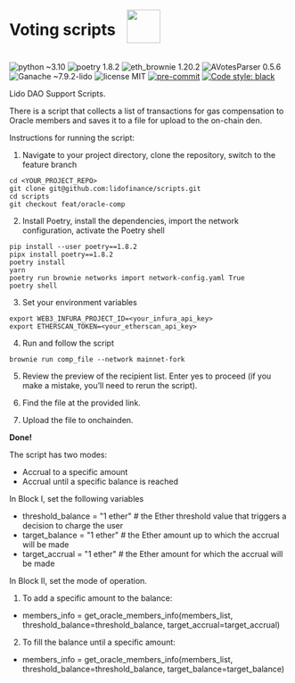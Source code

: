 <div style="display: flex;" align="center">
  <h1 align="center">Voting scripts</h1>
  <img src="assets/voting.png" width="60" height="60" align="left" style="padding: 20px"/>
</div>

![python ~3.10](https://img.shields.io/badge/python->=3.10,<3.11-blue)
![poetry 1.8.2](https://img.shields.io/badge/poetry-1.8.2-blue)
![eth_brownie 1.20.2](https://img.shields.io/badge/eth__brownie-1.20.2-brown)
![AVotesParser 0.5.6](https://img.shields.io/badge/AVotesParser-0.5.6-brown)
![Ganache ~7.9.2-lido](https://img.shields.io/badge/ganache-7.9.2--lido-orange)
![license MIT](https://img.shields.io/badge/license-MIT-brightgreen)
[![pre-commit](https://img.shields.io/badge/pre--commit-enabled-brightgreen?logo=pre-commit&logoColor=white)](https://github.com/pre-commit/pre-commit)
[![Code style: black](https://img.shields.io/badge/code%20style-black-000000.svg)](https://github.com/psf/black)

Lido DAO Support Scripts.

There is a script that collects a list of transactions for gas compensation to Oracle members and saves it to a file for upload to the on-chain den.

Instructions for running the script:

1. Navigate to your project directory, clone the repository, switch to the feature branch
```shell
cd <YOUR_PROJECT_REPO>
git clone git@github.com:lidofinance/scripts.git
cd scripts
git checkout feat/oracle-comp
```

2. Install Poetry, install the dependencies, import the network configuration, activate the Poetry shell

```shell
pip install --user poetry==1.8.2
pipx install poetry==1.8.2
poetry install
yarn
poetry run brownie networks import network-config.yaml True
poetry shell
```

3. Set your environment variables

```shell
export WEB3_INFURA_PROJECT_ID=<your_infura_api_key>
export ETHERSCAN_TOKEN=<your_etherscan_api_key>
```

4. Run and follow the script

```shell
brownie run comp_file --network mainnet-fork
```

5. Review the preview of the recipient list. Enter yes to proceed (if you make a mistake, you’ll need to rerun the script).

6. Find the file at the provided link.
7. Upload the file to onchainden.

**Done!**

The script has two modes:
- Accrual to a specific amount
- Accrual until a specific balance is reached

In Block I, set the following variables
- threshold_balance = "1 ether"  # the Ether threshold value that triggers a decision to charge the user
- target_balance = "1 ether"  # the Ether amount up to which the accrual will be made
- target_accrual = "1 ether"  # the Ether amount for which the accrual will be made

In Block II, set the mode of operation.
1. To add a specific amount to the balance:
- members_info = get_oracle_members_info(members_list, threshold_balance=threshold_balance, target_accrual=target_accrual)
2. To fill the balance until a specific amount:
- members_info = get_oracle_members_info(members_list, threshold_balance=threshold_balance, target_balance=target_balance)
